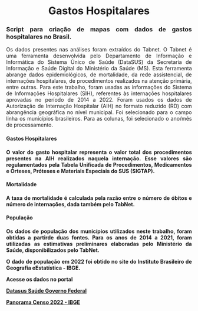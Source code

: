 <h1 style="text-align: center;">
<b>Gastos Hospitalares</b>
</h1>

<h3 style="text-align: justify;">
Script para criação de mapas com dados de gastos hospitalares no Brasil.
</h3>

<p style='text-align: justify;'>
Os dados presentes nas análises foram extraídos do Tabnet. O Tabnet é uma 
ferramenta desenvolvida pelo Departamento de Informação e Informática do Sistema 
Único de Saúde (DataSUS) da Secretaria de Informação e Saúde Digital do Ministério
da Saúde (MS). Esta ferramenta abrange dados epidemiológicos, de mortalidade, 
da rede assistencial, de internações hospitalares, de procedimentos realizados 
na atenção primária, entre outras.
Para este trabalho, foram usadas as informações do Sistema de Informações 
Hospitalares (SIH), referentes às internações hospitalares aprovadas no período 
de 2014 a 2022. Foram usados os dados de Autorização de Internação Hospitalar 
(AIH) no formato reduzido (RD) com abrangência geográfica no nível municipal. 
Foi selecionado para o campo linha os municípios brasileiros. Para as colunas, 
foi selecionado o ano/mês de processamento.
</p>

<h4 style="text-align: justify;">
<b>Gastos Hospitalares</b>
<h4>

<p style="text-align: justify;">
O valor do gasto hospitalar representa o valor total dos procedimentos presentes na AIH realizados naquela internação. Esse valores são regulamentados pela Tabela Unificada de Procedimentos, Medicamentos e Órteses, Próteses e Materiais Especiais do SUS (SIGTAP).
</p>

<h4 style="text-align: justify;">
<b>Mortalidade</b>
<h4>

<p style="text-align: justify;">
A taxa de mortalidade é calculada pela razão entre o número de óbitos e número de internações, dada também pelo TabNet.
</p>

<h4 style="text-align: justify;">
<b>População</b>
<h4>
<p style='text-align: justify;'>
Os dados de população dos municípios utilizados neste trabalho, foram obtidas a partirde duas fontes. Para os anos de 2014 a 2021, foram utilizadas as estimativas preliminares
elaboradas pelo Ministério da Saúde, disponibilizados pelo TabNet.
</p>
<p style='text-align: justify;'>
O dado de população em 2022 foi obtido no site do Instituto Brasileiro de Geografia eEstatística - IBGE.
</p>

<p style="text-align: justify;">
<b>Acesse os dados no portal</b>

[Datasus Saúde Governo Federal](https://datasus.saude.gov.brinformacoes-de-saude-tabnet/)
</p>

<p style="text-align: justify;">

[Panorama Censo 2022 - IBGE](https://censo2022.ibge.gov.br/panorama/)
</p>

<p style="text-align: justify;">
